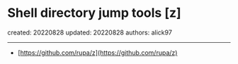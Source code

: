# Shell directory jump tools [z]

created: 20220828 updated: 20220828 authors: alick97

---

- [https://github.com/rupa/z](https://github.com/rupa/z)